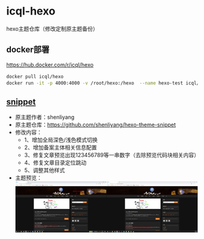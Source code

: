 # icql-hexo

hexo主题仓库（修改定制原主题备份）

## docker部署
https://hub.docker.com/r/icql/hexo
``` bash
docker pull icql/hexo
docker run -it -p 4000:4000 -v /root/hexo:/hexo  --name hexo-test icql/hexo:0.2.4 /bin/bash
```

## [snippet](https://github.com/shenliyang/hexo-theme-snippet)
* 原主题作者：shenliyang
* 原主题仓库：https://github.com/shenliyang/hexo-theme-snippet
* 修改内容：
    * 1、增加全局深色/浅色模式切换
    * 2、增加备案主体相关信息配置
    * 3、修复文章预览出现123456789等一串数字（去除预览代码块相关内容）
    * 4、修复文章目录定位跳动
    * 5、调整其他样式
* 主题预览：    
![主题预览](img/snippet.png) 